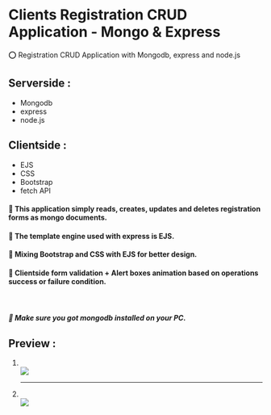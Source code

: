 # Clients Registration CRUD Application - Mongo & Express
&#11093; Registration CRUD Application with Mongodb, express and node.js
<h2> Serverside : </h2>
<ul>
  <li> Mongodb </li>
  <li> express </li>
  <li> node.js </li>
</ul>

<h2> Clientside : </h2>
<ul>
  <li> EJS </li>
  <li> CSS </li>
  <li> Bootstrap </li>
  <li> fetch API </li>
</ul>

<h4> &#128312; This application simply reads, creates, updates and deletes registration forms as mongo documents.</h4>
<h4> &#128313; The template engine used with express is EJS.</h4>
<h4> &#128312; Mixing Bootstrap and CSS with EJS for better design.</h4>
<h4> &#128313; Clientside form validation + Alert boxes animation based on operations success or failure condition.</h4><br>

<h5> &#128308; Make sure you got mongodb installed on your PC.</h5>

<h2> Preview :</h2>
<ol>
  <li></li>
  <img src="https://github.com/RezaFirouzii/Registration_CRUD_App/blob/master/public/images/preview1.png?raw=true">
  <hr>
  <li></li>
  <img src="https://github.com/RezaFirouzii/Registration_CRUD_App/blob/master/public/images/preview2.png?raw=true">
</ol>
